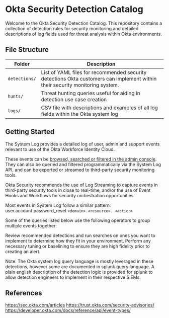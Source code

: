 # Okta Security Detection Catalog
Welcome to the Okta Security Detection Catalog. This repository contains a collection of detection rules for security monitoring and detailed descriptions of log fields used for threat analysis within Okta environments. 

## File Structure
| Folder | Description |
| ------------- | ------------- |
| `detections/`  | List of YAML files for recommended security detections Okta customers can implement within their security monitoring system.   |
| `hunts/`  | Threat hunting queries useful for aiding in detection use case creation  |
| `logs/`  | CSV file with descriptions and examples of all log fields within the Okta system log  |

## Getting Started
The System Log provides a detailed log of user, admin and support events relevant to use of the Okta Workforce Identity Cloud.

These events can be [browsed, searched or filtered in the admin console](https://help.okta.com/en-us/content/topics/reports/syslog-filters.htm). They can also be queried and filtered programmatically via the System Log API, and can be exported or streamed to third-party security monitoring tools. 

Okta Security recommends the use of Log Streaming to capture events in third-party security tools in close to real-time, and/or the use of Event Hooks and Workflows for security orchestration opportunities.

Most events in System Log follow a similar pattern:
user.account.password_reset
`<domain>.<resource>. <action>`


Some of the queries listed below use the following operators to group multiple events together:

Review recommended detections and run searches on ones you want to implement to determine how they fit in your environment. Perform any necessary tuning or baselining to ensure they are high fidelity prior to creating an alert. 

Note: The Okta system log query language is mostly leveraged in these detections, however some are documented in splunk query language. A plain english description of the detection logic is provided for splunk to allow detection engineers to implement in their respective SIEMs. 

## References
https://sec.okta.com/articles
https://trust.okta.com/security-advisories/
https://developer.okta.com/docs/reference/api/event-types/
